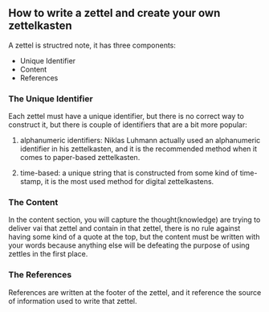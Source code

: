 ## How to write a zettel and create your own zettelkasten

A zettel is structred note, it has three components: 
  * Unique Identifier
  * Content
  * References
  
### The Unique Identifier

Each zettel must have a unique identifier, but there is no correct way to construct it, 
but there is couple of identifiers that are a bit more popular: 
  1. alphanumeric identifiers: Niklas Luhmann actually used an alphanumeric identifier in his
  zettelkasten, and it is the recommended method when it comes to paper-based zettelkasten.
  
  2. time-based: a unique string that is constructed from some kind of time-stamp, it is the 
  most used method for digital zettelkastens.

### The Content

In the content section, you will capture the thought(knowledge) are trying to deliver vai that zettel and 
contain in that zettel, there is no rule against having some kind of a quote at the top, but
the content must be written with your words because anything else will be defeating
the purpose of using zettles in the first place.

### The References

References are written at the footer of the zettel, and it reference the source of information
used to write that zettel.
